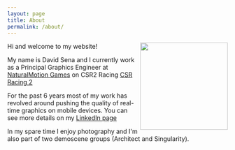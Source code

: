 ```yaml
---
layout: page
title: About
permalink: /about/
---
```


<!-- ![]({{site.url}}/images/photo.png){: .align-right}  -->
<img align="right" width="200" height="200" src="{{site.baseurl}}/images/photo.png">
Hi and welcome to my website!

My name is David Sena and I currently work as a Principal Graphics Engineer at [NaturalMotion Games](https://www.naturalmotion.com/) on CSR2 Racing [CSR Racing 2](https://www.naturalmotion.com/game/csr-racing-2/)
<!-- Insert image of CSR Racing 2 -->

For the past 6 years most of my work has revolved around pushing the quality of real-time graphics on mobile devices. You can see more details on my [LinkedIn page](https://www.linkedin.com/in/davidsena/)

In my spare time I enjoy photography and I'm also part of two demoscene groups (Architect and Singularity).

